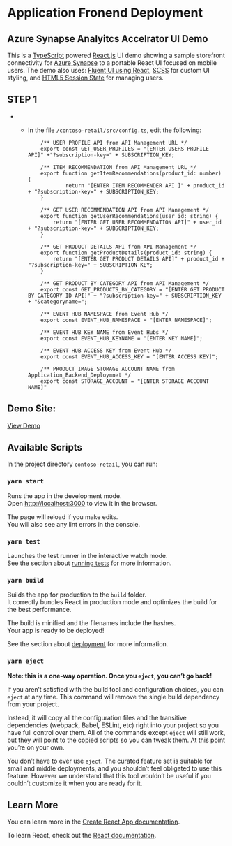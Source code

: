 # Application Fronend Deployment
## Azure Synapse Analyitcs Accelrator UI Demo

This is a [TypeScript](https://www.typescriptlang.org/) powered [React.js](https://reactjs.org/) UI demo showing a sample storefront connectivity for [Azure Synapse](https://azure.microsoft.com/en-us/services/synapse-analytics/?&OCID=AID2000128_SEM_XIpzFAAAAM3KNQ4G:20200518175959:s&msclkid=e4026b80c353173d750135420e4ef9fa&ef_id=XIpzFAAAAM3KNQ4G:20200518175959:s&dclid=CjgKEAjw5Ij2BRD11dqFj7vJhQUSJAAVzmCK-MqUncwnvC3LiyXOd_jZyfx-xAa0dF57t3E-SBCtxvD_BwE) to a portable React UI focused on mobile users.  The demo also uses: [Fluent UI using React](https://developer.microsoft.com/en-us/fluentui#/get-started/web), [SCSS](https://sass-lang.com/) for custom UI styling, and [HTML5 Session State](https://developer.mozilla.org/en-US/docs/Web/API/Window/sessionStorage) for managing users.

## STEP 1
- * In the file  `/contoso-retail/src/config.ts`, edit the following: 

            /** USER PROFILE API from API Management URL */ 
            export const GET_USER_PROFILES = "[ENTER USERS PROFILE API]" +"?subscription-key=" + SUBSCRIPTION_KEY;

            /** ITEM RECOMMENDATION from API Management URL */
            export function getItemRecommendations(product_id: number) {
                    return "[ENTER ITEM RECOMMENDER API ]" + product_id + "?subscription-key=" + SUBSCRIPTION_KEY;
            }

            /** GET USER RECOMMENDATION API from API Management */ 
            export function getUserRecommendations(user_id: string) {
                return "[ENTER GET USER RECOMMENDATION API]" + user_id + "?subscription-key=" + SUBSCRIPTION_KEY;
            }

            /** GET PRODUCT DETAILS API from API Management */
            export function getProductDetails(product_id: string) {
                return "[ENTER GET PRODUCT DETAILS API]" + product_id + "?subscription-key=" + SUBSCRIPTION_KEY;
            }

            /** GET PRODUCT BY CATEGORY API from API Management */ 
            export const GET_PRODUCTS_BY_CATEGORY = "[ENTER GET PRODUCT BY CATEGORY ID API]" + "?subscription-key=" + SUBSCRIPTION_KEY + "&categoryname=";

            /** EVENT HUB NAMESPACE from Event Hub */
            export const EVENT_HUB_NAMESPACE = "[ENTER NAMESPACE]";

            /** EVENT HUB KEY NAME from Event Hubs */ 
            export const EVENT_HUB_KEYNAME = "[ENTER KEY NAME]";

            /** EVENT HUB ACCESS KEY from Event Hub */ 
            export const EVENT_HUB_ACCESS_KEY = "[ENTER ACCESS KEY]";
            
            /** PRODUCT IMAGE STORAGE ACCOUNT NAME from Application_Backend_Deploymnet */ 
            export const STORAGE_ACCOUNT = "[ENTER STORAGE ACCOUNT NAME]"



## Demo Site:
[View Demo](https://synapsefornextgenretail.azurewebsites.net/)

## Available Scripts

In the project directory `contoso-retail`, you can run:

### `yarn start`

Runs the app in the development mode.<br />
Open [http://localhost:3000](http://localhost:3000) to view it in the browser.

The page will reload if you make edits.<br />
You will also see any lint errors in the console.

### `yarn test`

Launches the test runner in the interactive watch mode.<br />
See the section about [running tests](https://facebook.github.io/create-react-app/docs/running-tests) for more information.

### `yarn build`

Builds the app for production to the `build` folder.<br />
It correctly bundles React in production mode and optimizes the build for the best performance.

The build is minified and the filenames include the hashes.<br />
Your app is ready to be deployed!

See the section about [deployment](https://facebook.github.io/create-react-app/docs/deployment) for more information.

### `yarn eject`

**Note: this is a one-way operation. Once you `eject`, you can’t go back!**

If you aren’t satisfied with the build tool and configuration choices, you can `eject` at any time. This command will remove the single build dependency from your project.

Instead, it will copy all the configuration files and the transitive dependencies (webpack, Babel, ESLint, etc) right into your project so you have full control over them. All of the commands except `eject` will still work, but they will point to the copied scripts so you can tweak them. At this point you’re on your own.

You don’t have to ever use `eject`. The curated feature set is suitable for small and middle deployments, and you shouldn’t feel obligated to use this feature. However we understand that this tool wouldn’t be useful if you couldn’t customize it when you are ready for it.

## Learn More

You can learn more in the [Create React App documentation](https://facebook.github.io/create-react-app/docs/getting-started).

To learn React, check out the [React documentation](https://reactjs.org/).
